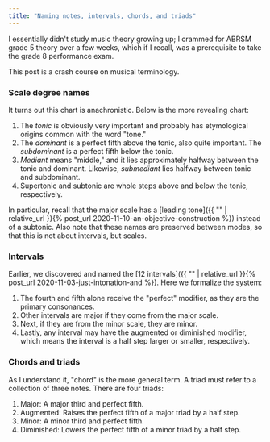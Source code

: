 ```yaml
---
title: "Naming notes, intervals, chords, and triads"
---
```


I essentially didn't study music theory growing up; I crammed for ABRSM grade 5 theory over a few weeks, which if I recall, was a prerequisite to take the grade 8 performance exam.

This post is a crash course on musical terminology.

### Scale degree names

<div id="scale"></div>
<script>
makeInteractive("scale", `
X:1
K:C
L: 1/4
Q:1/4=60
CDEFGAB
w: tonic supertonic mediant subdominant dominant submediant leading~tone
`);
D('scale').style.display = "none";
</script>

It turns out this chart is anachronistic. Below is the more revealing chart:

<div id="scale2"></div>
<script>
makeInteractive("scale2", `
X:1
K:C
L: 1/4
Q:1/4=60
C[D_B,][EA,][GF,]
w: tonic supertonic/subtonic mediant/submediant dominant/subdominant
`);
D('scale2').style.display = "none";
</script>


1. The _tonic_ is obviously very important and probably has etymological origins common with the word "tone."
2. The _dominant_ is a perfect fifth above the tonic, also quite important. The _subdominant_ is a perfect fifth below the tonic.
3. _Mediant_ means "middle," and it lies approximately halfway between the tonic and dominant. Likewise, _submediant_ lies halfway between tonic and subdominant.
4. Supertonic and subtonic are whole steps above and below the tonic, respectively.

In particular, recall that the major scale has a [leading tone]({{ "" | relative_url }}{% post_url 2020-11-10-an-objective-construction %}) instead of a subtonic. Also note that these names are preserved between modes, so that this is not about intervals, but scales.

### Intervals

Earlier, we discovered and named the [12 intervals]({{ "" | relative_url }}{% post_url 2020-11-03-just-intonation-and %}). Here we formalize the system:

1. The fourth and fifth alone receive the "perfect" modifier, as they are the primary consonances.
2. Other intervals are major if they come from the major scale.
3. Next, if they are from the minor scale, they are minor.
4. Lastly, any interval may have the augmented or diminished modifier, which means the interval is a half step larger or smaller, respectively.

### Chords and triads

As I understand it, "chord" is the more general term. A triad must refer to a collection of three notes. There are four triads:

1. Major: A major third and perfect fifth.
2. Augmented: Raises the perfect fifth of a major triad by a half step.
3. Minor: A minor third and perfect fifth.
4. Diminished: Lowers the perfect fifth of a minor triad by a half step.

<div id="scale3"></div>
<script>
makeInteractive("scale3", `
X:1
K:C
L: 1/4
Q:1/4=60
  [CEG}|[CE^G]|[C_EG]|[C_E_G]|
w: major~ augmented~ minor~ diminished~
`);
</script>


